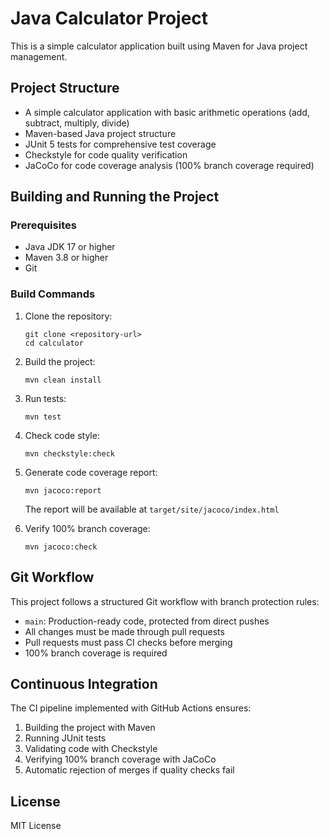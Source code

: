 # Java Calculator Project

This is a simple calculator application built using Maven for Java project management.

## Project Structure

- A simple calculator application with basic arithmetic operations (add, subtract, multiply, divide)
- Maven-based Java project structure
- JUnit 5 tests for comprehensive test coverage
- Checkstyle for code quality verification
- JaCoCo for code coverage analysis (100% branch coverage required)

## Building and Running the Project

### Prerequisites

- Java JDK 17 or higher
- Maven 3.8 or higher
- Git

### Build Commands

1. Clone the repository:

   ```
   git clone <repository-url>
   cd calculator
   ```

2. Build the project:

   ```
   mvn clean install
   ```

3. Run tests:

   ```
   mvn test
   ```

4. Check code style:

   ```
   mvn checkstyle:check
   ```

5. Generate code coverage report:

   ```
   mvn jacoco:report
   ```

   The report will be available at `target/site/jacoco/index.html`

6. Verify 100% branch coverage:
   ```
   mvn jacoco:check
   ```

## Git Workflow

This project follows a structured Git workflow with branch protection rules:

- `main`: Production-ready code, protected from direct pushes
- All changes must be made through pull requests
- Pull requests must pass CI checks before merging
- 100% branch coverage is required

## Continuous Integration

The CI pipeline implemented with GitHub Actions ensures:

1. Building the project with Maven
2. Running JUnit tests
3. Validating code with Checkstyle
4. Verifying 100% branch coverage with JaCoCo
5. Automatic rejection of merges if quality checks fail

## License

MIT License
